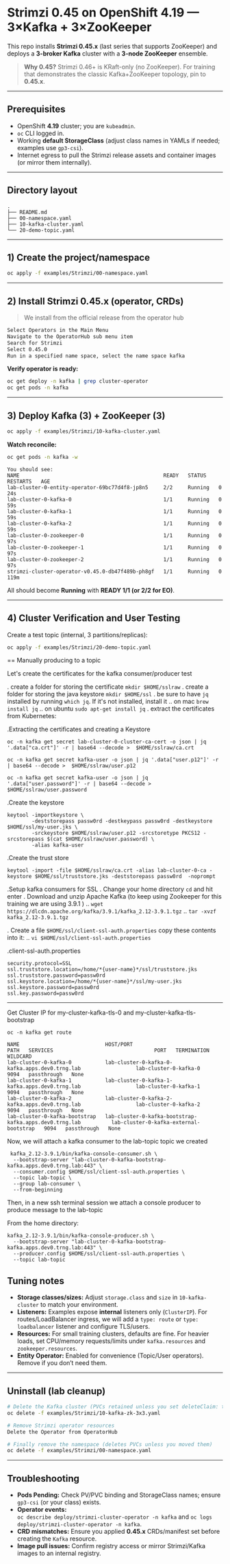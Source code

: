 
# Strimzi 0.45 on OpenShift 4.19 — 3×Kafka + 3×ZooKeeper

This repo installs **Strimzi 0.45.x** (last series that supports ZooKeeper) and deploys a
**3-broker Kafka** cluster with a **3-node ZooKeeper** ensemble.

> **Why 0.45?** Strimzi 0.46+ is KRaft-only (no ZooKeeper). For training that demonstrates the classic Kafka+ZooKeeper topology, pin to **0.45.x**.

---

## Prerequisites

- OpenShift **4.19** cluster; you are `kubeadmin`.
- `oc` CLI logged in.
- Working **default StorageClass** (adjust class names in YAMLs if needed; examples use `gp3-csi`).
- Internet egress to pull the Strimzi release assets and container images (or mirror them internally).

---

## Directory layout

```
.
├── README.md
├── 00-namespace.yaml
├── 10-kafka-cluster.yaml
└── 20-demo-topic.yaml
```

---

## 1) Create the project/namespace

```bash
oc apply -f examples/Strimzi/00-namespace.yaml
```

---

## 2) Install Strimzi **0.45.x** (operator, CRDs)

> We install from the official release from the operator hub

```bash
Select Operators in the Main Menu
Navigate to the OperatorHub sub menu item
Search for Strimzi
Select 0.45.0
Run in a specified name space, select the name space kafka
```

**Verify operator is ready:**
```bash
oc get deploy -n kafka | grep cluster-operator
oc get pods -n kafka
```
---

## 3) Deploy Kafka (3) + ZooKeeper (3)

```bash
oc apply -f examples/Strimzi/10-kafka-cluster.yaml
```

**Watch reconcile:**
```bash
oc get pods -n kafka -w
```
```
You should see:
NAME                                               READY   STATUS    RESTARTS   AGE
lab-cluster-0-entity-operator-69bc77d4f8-jp8n5     2/2     Running   0          24s
lab-cluster-0-kafka-0                              1/1     Running   0          59s
lab-cluster-0-kafka-1                              1/1     Running   0          59s
lab-cluster-0-kafka-2                              1/1     Running   0          59s
lab-cluster-0-zookeeper-0                          1/1     Running   0          97s
lab-cluster-0-zookeeper-1                          1/1     Running   0          97s
lab-cluster-0-zookeeper-2                          1/1     Running   0          97s
strimzi-cluster-operator-v0.45.0-db47f489b-ph8gf   1/1     Running   0          119m
```

All should become **Running** with **READY 1/1 (or 2/2 for EO)**.

---

## 4) Cluster Verification and User Testing

Create a test topic (internal, 3 partitions/replicas):
```bash
oc apply -f examples/Strimzi/20-demo-topic.yaml
```

== Manually producing to a topic


Let's create the certificates for the kafka consumer/producer test

. create a folder for storing the certificate `mkdir $HOME/sslraw`
. create a folder for storing the java keystore `mkdir $HOME/ssl`
. be sure to have `jq` installed by running `which jq`. If it's not installed, install it
.. on mac  `brew install jq`
.. on ubuntu `sudo apt-get install jq`
. extract the certificates from Kubernetes:

.Extracting the certificates and creating a Keystore
```
oc -n kafka get secret lab-cluster-0-cluster-ca-cert -o json | jq '.data["ca.crt"]' -r | base64 --decode >  $HOME/sslraw/ca.crt

oc -n kafka get secret kafka-user -o json | jq '.data["user.p12"]' -r | base64 --decode >  $HOME/sslraw/user.p12

oc -n kafka get secret kafka-user -o json | jq '.data["user.password"]' -r | base64 --decode >  $HOME/sslraw/user.password

```

.Create the keystore
```
keytool -importkeystore \
        -deststorepass passw0rd -destkeypass passw0rd -destkeystore $HOME/ssl/my-user.jks \
        -srckeystore $HOME/sslraw/user.p12 -srcstoretype PKCS12 -srcstorepass $(cat $HOME/sslraw/user.password) \
        -alias kafka-user
```

.Create the trust store
```
keytool -import -file $HOME/sslraw/ca.crt -alias lab-cluster-0-ca -keystore $HOME/ssl/truststore.jks -deststorepass passw0rd  -noprompt
```

.Setup kafka consumers for SSL
. Change your home directory `cd` and hit enter
. Download and unzip Apache Kafka (to keep using Zookeeper for this training we are using 3.9.1 )
.. `wget https://dlcdn.apache.org/kafka/3.9.1/kafka_2.12-3.9.1.tgz`
.. `tar -xvzf kafka_2.12-3.9.1.tgz`

. Create a file `$HOME/ssl/client-ssl-auth.properties` copy these contents into it:
.. `vi $HOME/ssl/client-ssl-auth.properties`

.client-ssl-auth.properties
```
security.protocol=SSL
ssl.truststore.location=/home/*{user-name}*/ssl/truststore.jks
ssl.truststore.password=passw0rd
ssl.keystore.location=/home/*{user-name}*/ssl/my-user.jks
ssl.keystore.password=passw0rd
ssl.key.password=passw0rd
```
---
Get Cluster IP for my-cluster-kafka-tls-0 and my-cluster-kafka-tls-bootstrap
```
oc -n kafka get route
```
```
NAME                            HOST/PORT                                                PATH   SERVICES                                 PORT   TERMINATION   WILDCARD
lab-cluster-0-kafka-0           lab-cluster-0-kafka-0-kafka.apps.dev0.trng.lab                  lab-cluster-0-kafka-0                    9094   passthrough   None
lab-cluster-0-kafka-1           lab-cluster-0-kafka-1-kafka.apps.dev0.trng.lab                  lab-cluster-0-kafka-1                    9094   passthrough   None
lab-cluster-0-kafka-2           lab-cluster-0-kafka-2-kafka.apps.dev0.trng.lab                  lab-cluster-0-kafka-2                    9094   passthrough   None
lab-cluster-0-kafka-bootstrap   lab-cluster-0-kafka-bootstrap-kafka.apps.dev0.trng.lab          lab-cluster-0-kafka-external-bootstrap   9094   passthrough   None
```
Now, we will attach a kafka consumer to the lab-topic topic we created
```
 kafka_2.12-3.9.1/bin/kafka-console-consumer.sh \
  --bootstrap-server "lab-cluster-0-kafka-bootstrap-kafka.apps.dev0.trng.lab:443" \
  --consumer.config $HOME/ssl/client-ssl-auth.properties \
  --topic lab-topic \
  --group lab-consumer \
  --from-beginning
```
Then, in a new ssh terminal session we attach a console producer to produce message to the lab-topic

From the home directory:
```
kafka_2.12-3.9.1/bin/kafka-console-producer.sh \
  --bootstrap-server "lab-cluster-0-kafka-bootstrap-kafka.apps.dev0.trng.lab:443" \
  --producer.config $HOME/ssl/client-ssl-auth.properties \
  --topic lab-topic
```
## Tuning notes

- **Storage classes/sizes:** Adjust `storage.class` and `size` in `10-kafka-cluster` to match your environment.
- **Listeners:** Examples expose **internal** listeners only (`ClusterIP`). For routes/LoadBalancer ingress, we will add a `type: route` or `type: loadbalancer` listener and configure TLS/users.
- **Resources:** For small training clusters, defaults are fine. For heavier loads, set CPU/memory requests/limits under `kafka.resources` and `zookeeper.resources`.
- **Entity Operator:** Enabled for convenience (Topic/User operators). Remove if you don’t need them.

---

## Uninstall (lab cleanup)

```bash
# Delete the Kafka cluster (PVCs retained unless you set deleteClaim: true)
oc delete -f examples/Strimzi/10-kafka-zk-3x3.yaml

# Remove Strimzi operator resources
Delete the Operator from OperatorHub

# Finally remove the namespace (deletes PVCs unless you moved them)
oc delete -f examples/Strimzi/00-namespace.yaml
```

---

## Troubleshooting

- **Pods Pending:** Check PV/PVC binding and StorageClass names; ensure `gp3-csi` (or your class) exists.
- **Operator events:**  
  `oc describe deploy/strimzi-cluster-operator -n kafka` and `oc logs deploy/strimzi-cluster-operator -n kafka`.
- **CRD mismatches:** Ensure you applied **0.45.x** CRDs/manifest set before creating the `Kafka` resource.
- **Image pull issues:** Confirm registry access or mirror Strimzi/Kafka images to an internal registry.
